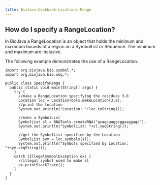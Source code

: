 ```yaml
---
title: BioJava:Cookbook:Locations:Range
---
```


How do I specify a RangeLocation?
---------------------------------

In BioJava a RangeLocation is an object that holds the minimum and
maximum bounds of a region on a SymbolList or Sequence. The minimum and
maximum are inclusive.

The following example demonstrates the use of a RangeLocation.

    import org.biojava.bio.symbol.*;
    import org.biojava.bio.seq.*;

    public class SpecifyRange {
      public static void main(String[] args) {
        try {
          //make a RangeLocation specifying the residues 3-8
          Location loc = LocationTools.makeLocation(3,8);
          //print the location
          System.out.println("Location: "+loc.toString());

          //make a SymbolList
          SymbolList sl = RNATools.createRNA("gcagcuaggcggaaggagc");
          System.out.println("SymbolList: "+sl.seqString());

          //get the SymbolList specified by the Location
          SymbolList sym = loc.symbols(sl);
          System.out.println("Symbols specified by Location: "+sym.seqString());
        }
        catch (IllegalSymbolException ex) {
          //illegal symbol used to make sl
          ex.printStackTrace();
        }
      }
    }
